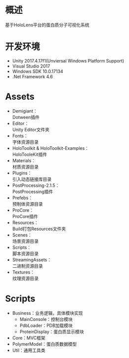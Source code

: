 # 概述
基于HoloLens平台的蛋白质分子可视化系统

# 开发环境
* Unity 2017.4.17f1(Unviersal Windows Platform Support)
* Visual Studio 2017
* Windows SDK 10.0.17134
* .Net Framework 4.6

# Assets
* Demigiant：  
  Dotween插件
* Editor：  
  Unity Editor文件夹
* Fonts：  
  字体资源目录
* HoloToolkit & HoloToolkit-Examples：  
  HoloTooleKit插件
* Materials：  
  材质资源目录
* Plugins：  
  引入动态链接库目录
* PostProcessing-2.1.5：  
  PostProcessing插件
* Prefebs：  
  预制体资源目录
* ProCore：  
  ProCore插件
* Resources：  
  Build打包Resources文件夹
* Scenes：  
  场景资源目录
* Scripts：  
  脚本资源目录
* StreamingAssets：  
  二进制资源目录
* Textures：  
  纹理资源目录

# Scripts
* Business：业务逻辑，具体模块实现
  * MainConsole：控制台模块
  * PdbLoader：PDB加载模块
  * ProteinDisplay：蛋白质显示模块
* Core：MVC框架
* PolymerModel：蛋白质数据模型
* Util：通用工具类
